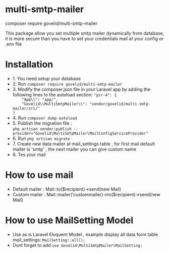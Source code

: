 # multi-smtp-mailer
<p> composer require govelid/multi-smtp-mailer</p>
<p>This package allow you set multiple smtp mailer dynamically from database, it is more secure than you have to set your credentials mail at your config or .env file</p>

# Installation
<ul>
  <li>1. You need setup your database </li>  
  <li>2. Run <code>composer require govelid/multi-smtp-mailer</code></li>
  <li>3. Modify the composer.json file in your Laravel app by adding the following lines to the autoload section:
  <code>"psr-4": {
    "App\\": "app/",
    "Govelid\\MultiSmtpMailer\\": "vendor/govelid/multi-smtp-mailer/src/"
}</code>
</li>
<li>4. Run <code>composer dump-autoload</code></li>
  <li>5. Publish the migration file : <br>
    <code>php artisan vendor:publish --provider="Govelid\MultiSmtpMailer\MailConfigServiceProvider"</code></li>
  <li>6. Run <code>php artisan migrate</code></li>
  <li>7. Create new data mailer at mail_settings table , for first mail default mailer is 'smtp' , the next mailer you can give custom name</li>
  <li>8. Tes your mail</li>  
</ul>

# How to use mail
<ul>
  <li>Default mailer : Mail::to($recipient)->send(new Mail)</li>    
  <li>Custom mailer : Mail::mailer('custommailer)->to($recipient)->send(new Mail)</li>    
</ul>

# How to use MailSetting Model
<ul>
  <li>Use as is Laravel Eloquent Model , example display all data form table mail_settings: <code>MailSetting::all();</code></li>    
  <li>Dont forget to add <code>use Govelid\MultiSmtpMailer\MailSetting;</code></li>    
</ul>


